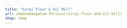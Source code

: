 ```yaml
---
title: "Siraj Flour & Oil Mill"
url: /mannamangalam-thrissur/siraj-flour-and-oil-mill/
shop: shop
---
```

